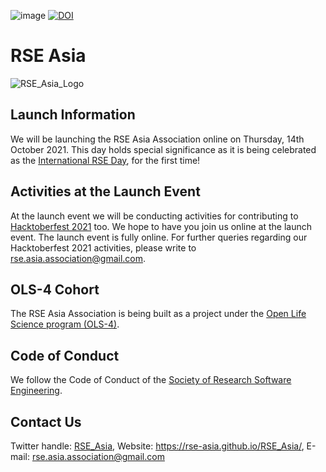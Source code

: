 ![image](https://user-images.githubusercontent.com/28556616/128458681-c11bdd5d-0144-4622-8417-8252449de92f.png)
[![DOI](https://zenodo.org/badge/415191235.svg)](https://zenodo.org/badge/latestdoi/415191235)


# RSE Asia

![RSE_Asia_Logo](https://user-images.githubusercontent.com/28556616/136658774-7afe5363-6400-4f85-8b07-06dc06f0a6ef.png)

## Launch Information

We will be launching the RSE Asia Association online on Thursday, 14th October 2021. This day holds special significance as it is being celebrated as the [International RSE Day](https://researchsoftware.org/council/intl-rse-day.html), for the first time!

## Activities at the Launch Event

At the launch event we will be conducting activities for contributing to [Hacktoberfest 2021](https://hacktoberfest.digitalocean.com/) too. We hope to have you join us online at the launch event. The launch event is fully online. For further queries regarding our Hacktoberfest 2021 activities, please write to rse.asia.association@gmail.com.

## OLS-4 Cohort
The RSE Asia Association is being built as a project under the [Open Life Science program (OLS-4)](https://openlifesci.org/ols-4/projects-participants/#). 


## Code of Conduct

We follow the Code of Conduct of the [Society of Research Software Engineering](https://society-rse.org/).

## Contact Us
Twitter handle: [RSE_Asia](https://twitter.com/RSE_Asia/), Website: https://rse-asia.github.io/RSE_Asia/, E-mail: rse.asia.association@gmail.com 
